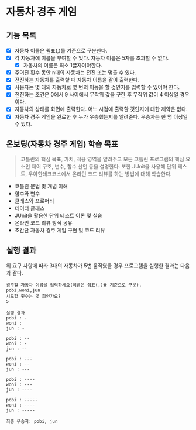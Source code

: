 # 자동차 경주 게임

## 기능 목록

-[x] 자동차 이름은 쉼표(,)를 기준으로 구분한다.
-[x] 각 자동차에 이름을 부여할 수 있다. 자동차 이름은 5자를 초과할 수 없다.
    - [x] 자동차의 이름은 최소 1글자여야한다.
-[x] 주어진 횟수 동안 n대의 자동차는 전진 또는 멈출 수 있다.
-[x] 전진하는 자동차를 출력할 때 자동차 이름을 같이 출력한다.
-[x] 사용자는 몇 대의 자동차로 몇 번의 이동을 할 것인지를 입력할 수 있어야 한다.
-[x] 전진하는 조건은 0에서 9 사이에서 무작위 값을 구한 후 무작위 값이 4 이상일 경우이다.
-[x] 자동차의 상태를 화면에 출력한다. 어느 시점에 출력할 것인지에 대한 제약은 없다.
-[x] 자동차 경주 게임을 완료한 후 누가 우승했는지를 알려준다. 우승자는 한 명 이상일 수 있다.

## 온보딩(자동차 경주 게임) 학습 목표

> 코틀린의 핵심 목표, 가치, 적용 영역을 알려주고 모든 코틀린 프로그램의 핵심 요소인 제어 구조, 변수, 함수 선언 등을 설명한다. 또한 JUnit을 사용해 단위 테스트, 우아한테크코스에서 온라인 코드 리뷰를
> 하는 방법에 대해 학습한다.

- 코틀린 문법 및 개념 이해
- 함수와 변수
- 클래스와 프로퍼티
- 데이터 클래스
- JUnit을 활용한 단위 테스트 이론 및 실습
- 온라인 코드 리뷰 방식 공유
- 초간단 자동차 경주 게임 구현 및 코드 리뷰

## 실행 결과
위 요구 사항에 따라 3대의 자동차가 5번 움직였을 경우 프로그램을 실행한 결과는 다음과 같다.

```
경주할 자동차 이름을 입력하세요(이름은 쉼표(,)를 기준으로 구분).
pobi,woni,jun
시도할 횟수는 몇 회인가요?
5

실행 결과
pobi : -
woni :
jun : -

pobi : --
woni : -
jun : --

pobi : ---
woni : --
jun : ---

pobi : ----
woni : ---
jun : ----

pobi : -----
woni : ----
jun : -----

최종 우승자: pobi, jun
```
